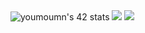 <style>
  .c {
    text-align: center;
  }
</style>


<img class="c" src="https://badge.mediaplus.ma/levi/youmoumn" alt="youmoumn's 42 stats" />
<img src="https://user-images.githubusercontent.com/74038190/225813708-98b745f2-7d22-48cf-9150-083f1b00d6c9.gif">
<img src="https://raw.githubusercontent.com/Trilokia/Trilokia/379277808c61ef204768a61bbc5d25bc7798ccf1/bottom_header.svg">
